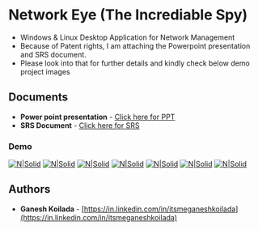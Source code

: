 # Network Eye (The Incrediable Spy)
* Windows & Linux Desktop Application for Network Management
* Because of Patent rights, I am attaching the Powerpoint presentation and SRS document. 
* Please look into that for further details and kindly check below demo project images

## Documents

* **Power point presentation**  -  <a href="https://drive.google.com/open?id=0B71enYDYlArUUXZkdEpMUHQwT050Z1RmNHpjRnlYS0RaRVBn" target="_blank">Click here for PPT</a>
* **SRS Document**  -  <a href="https://drive.google.com/open?id=0B71enYDYlArUN2JOVGx2NVBtaExwemQ3MDZQeDBTZ2h3czNv" target="_blank">Click here for SRS</a>

###  Demo

[![N|Solid](https://drive.google.com/uc?export=download&id=1qdzCW4VISMPJvyf-NiwxyU9Br2NdUBNd)]()
[![N|Solid](https://drive.google.com/uc?export=download&id=1ouXju48wdp7zqPCjg_56vOlWXHGvu9Y2)]()
[![N|Solid](https://drive.google.com/uc?export=download&id=1IH_yyG8_4ck67XBFnbFl64IW1FVyliOL)]()
[![N|Solid](https://drive.google.com/uc?export=download&id=1-IR9Mfjw4-8G87ObPKcovkuqiMtoTJ9u)]()
[![N|Solid](https://drive.google.com/uc?export=download&id=1_jb7d7NC9d4Nrk0E1G-RTpe2bRCjs8MG)]()
[![N|Solid]()]()
[![N|Solid]()]()

## Authors

* **Ganesh Koilada**  -  [https://in.linkedin.com/in/itsmeganeshkoilada](https://in.linkedin.com/in/itsmeganeshkoilada)
